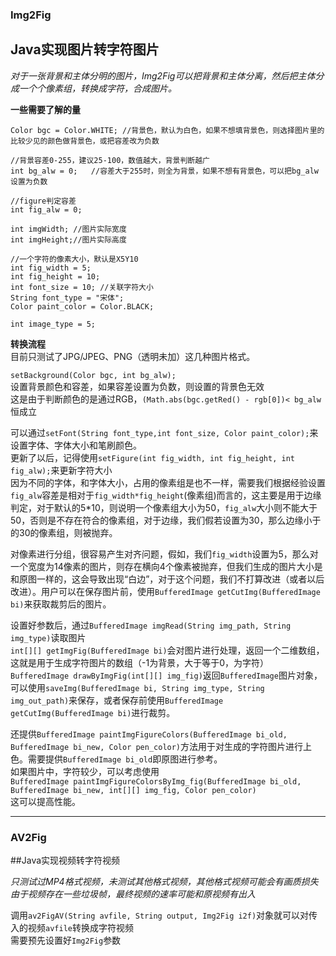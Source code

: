 ### Img2Fig
## Java实现图片转字符图片

*对于一张背景和主体分明的图片，Img2Fig可以把背景和主体分离，然后把主体分成一个个像素组，转换成字符，合成图片。*

**一些需要了解的量**

    Color bgc = Color.WHITE; //背景色，默认为白色，如果不想填背景色，则选择图片里的比较少见的颜色做背景色，或把容差改为负数

    //背景容差0-255，建议25-100，数值越大，背景判断越广
    int bg_alw = 0;   //容差大于255时，则全为背景，如果不想有背景色，可以把bg_alw设置为负数

    //figure判定容差
    int fig_alw = 0;

    int imgWidth; //图片实际宽度
    int imgHeight;//图片实际高度

    //一个字符的像素大小，默认是X5Y10
    int fig_width = 5;
    int fig_height = 10;
    int font_size = 10; //关联字符大小
    String font_type = "宋体";
    Color paint_color = Color.BLACK;

    int image_type = 5;

**转换流程**</br>
目前只测试了JPG/JPEG、PNG（透明未加）这几种图片格式。</br>

 `setBackground(Color bgc, int bg_alw); `</br>
 设置背景颜色和容差，如果容差设置为负数，则设置的背景色无效</br>
 这是由于判断颜色的是通过RGB，`(Math.abs(bgc.getRed() - rgb[0])< bg_alw`恒成立</br>

 可以通过`setFont(String font_type,int font_size, Color paint_color);`来设置字体、字体大小和笔刷颜色。</br>
 更新了以后，记得使用`setFigure(int fig_width, int fig_height, int fig_alw);`来更新字符大小</br>
 因为不同的字体，和字体大小，占用的像素组是也不一样，需要我们根据经验设置</br>
 `fig_alw`容差是相对于`fig_width*fig_height`(像素组)而言的，这主要是用于边缘判定，对于默认的5\*10，则说明一个像素组大小为50，`fig_alw`大小则不能大于50，否则是不存在符合的像素组，对于边缘，我们假若设置为30，那么边缘小于的30的像素组，则被抛弃。</br>
 
 对像素进行分组，很容易产生对齐问题，假如，我们`fig_width`设置为5，那么对一个宽度为14像素的图片，则存在横向4个像素被抛弃，但我们生成的图片大小是和原图一样的，这会导致出现“白边”，对于这个问题，我们不打算改进（或者以后改进）。用户可以在保存图片前，使用`BufferedImage getCutImg(BufferedImage bi)`来获取裁剪后的图片。</br>

设置好参数后，通过`BufferedImage imgRead(String img_path, String img_type)`读取图片</br>
`int[][] getImgFig(BufferedImage bi)`会对图片进行处理，返回一个二维数组，这就是用于生成字符图片的数组（-1为背景，大于等于0，为字符）</br>
`BufferedImage drawByImgFig(int[][] img_fig)`返回`BufferedImage`图片对象，可以使用`saveImg(BufferedImage bi, String img_type, String img_out_path)`来保存，或者保存前使用`BufferedImage getCutImg(BufferedImage bi)`进行裁剪。


还提供`BufferedImage paintImgFigureColors(BufferedImage bi_old, BufferedImage bi_new, Color pen_color)`方法用于对生成的字符图片进行上色。需要提供`BufferedImage bi_old`即原图进行参考。</br>
如果图片中，字符较少，可以考虑使用</br>
`BufferedImage paintImgFigureColorsByImg_fig(BufferedImage bi_old, BufferedImage bi_new, int[][] img_fig, Color pen_color)`</br>
这可以提高性能。</br>

***
### AV2Fig
##Java实现视频转字符视频

*只测试过MP4格式视频，未测试其他格式视频，其他格式视频可能会有画质损失*</br>
*由于视频存在一些垃圾帧，最终视频的速率可能和原视频有出入*</br>

调用`av2FigAV(String avfile, String output, Img2Fig i2f)`对象就可以对传入的视频`avfile`转换成字符视频</br>
需要预先设置好`Img2Fig`参数</br>

